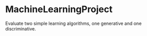 MachineLearningProject
======================

Evaluate two simple learning algorithms, one generative and one discriminative.
